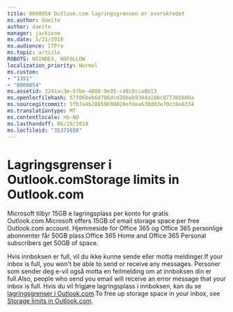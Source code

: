 ```yaml
---
title: 8000054 Outlook.com lagringsgrensen er overskredet
ms.author: daeite
author: daeite
manager: jackiesm
ms.date: 5/31/2018
ms.audience: ITPro
ms.topic: article
ROBOTS: NOINDEX, NOFOLLOW
localization_priority: Normal
ms.custom:
- "1351"
- "8000054"
ms.assetid: 3241ac3e-57be-4888-9e95-c48c0cca8b13
ms.openlocfilehash: 57f06beb6d786dcd26beb9384a10bc87736bb0ba
ms.sourcegitcommit: 5fb7a4b28859690020efdea630d03e70cc0e6334
ms.translationtype: MT
ms.contentlocale: nb-NO
ms.lasthandoff: 06/28/2019
ms.locfileid: "35371658"
---
```

# <a name="storage-limits-in-outlookcom"></a><span data-ttu-id="d1990-102">Lagringsgrenser i Outlook.com</span><span class="sxs-lookup"><span data-stu-id="d1990-102">Storage limits in Outlook.com</span></span>

<span data-ttu-id="d1990-103">Microsoft tilbyr 15GB e lagringsplass per konto for gratis Outlook.com.</span><span class="sxs-lookup"><span data-stu-id="d1990-103">Microsoft offers 15GB of email storage space per free Outlook.com account.</span></span> <span data-ttu-id="d1990-104">Hjemmeside for Office 365 og Office 365 personlige abonnenter får 50GB plass.</span><span class="sxs-lookup"><span data-stu-id="d1990-104">Office 365 Home and Office 365 Personal subscribers get 50GB of space.</span></span>
  
<span data-ttu-id="d1990-105">Hvis innboksen er full, vil du ikke kunne sende eller motta meldinger.</span><span class="sxs-lookup"><span data-stu-id="d1990-105">If your inbox is full, you won't be able to send or receive any messages.</span></span> <span data-ttu-id="d1990-106">Personer som sender deg e-vil også motta en feilmelding om at innboksen din er full.</span><span class="sxs-lookup"><span data-stu-id="d1990-106">Also, people who send you email will receive an error message that your inbox is full.</span></span> <span data-ttu-id="d1990-107">Hvis du vil frigjøre lagringsplass i innboksen, kan du se [lagringsgrenser i Outlook.com](https://go.microsoft.com/fwlink/p/?linkid=2001900&amp;clcid=0x409).</span><span class="sxs-lookup"><span data-stu-id="d1990-107">To free up storage space in your inbox, see [Storage limits in Outlook.com](https://go.microsoft.com/fwlink/p/?linkid=2001900&amp;clcid=0x409).</span></span>
  